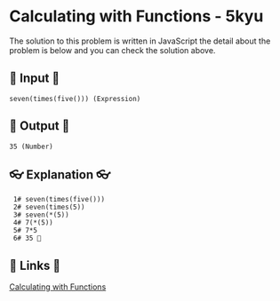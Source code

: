 # Calculating with Functions - 5kyu

The solution to this problem is written in JavaScript the detail about the problem is below and you can check the solution above.

## 🥚 Input 🥚

```
seven(times(five())) (Expression)
```

## 🐣 Output 🐣

```
35 (Number)
```

## 👓 Explanation 👓

```
 1# seven(times(five()))
 2# seven(times(5))
 3# seven(*(5))
 4# 7(*(5))
 5# 7*5
 6# 35 🎉
```

## 🔗 Links 🔗

[Calculating with Functions](https://www.codewars.com/kata/525f3eda17c7cd9f9e000b39)
